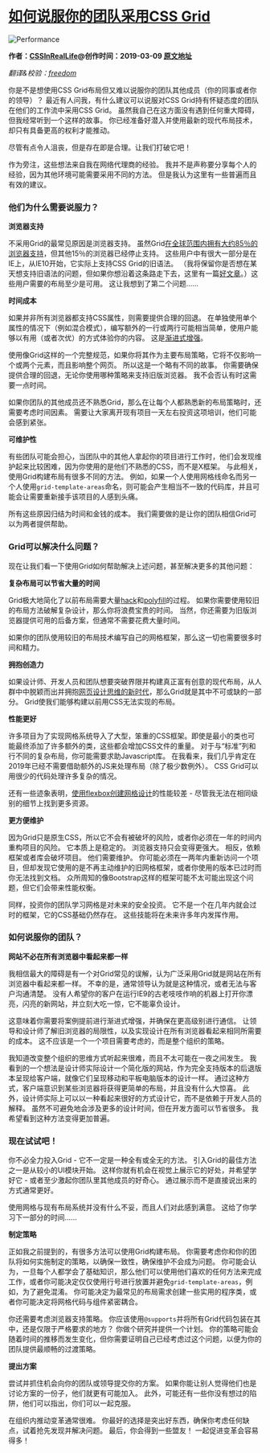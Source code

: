 # [如何说服你的团队采用CSS Grid](https://www.yuque.com/ysfe/ykx/grid)

![Performance](https://css-irl.info/how-to-convince-your-team-2b6332cbb969c7150425ca2858420ec4.svg)

<b>作者：[CSSInRealLife](https://twitter.com/CSSInRealLife)@创作时间：2019-03-09   [原文地址](https://css-irl.info/how-to-convince-your-team-to-adopt-grid/)</b>

*翻译&校验：[freedom](https://github.com/yylifen)*

你是不是想使用CSS Grid布局但又难以说服你的团队其他成员（你的同事或者你的领导）？ 最近有人问我，有什么建议可以说服对CSS Grid持有怀疑态度的团队在他们的工作流中采用CSS Grid。 虽然我自己在这方面没有遇到任何重大障碍， 但我经常听到一个这样的故事。 你已经准备好潜入并使用最新的现代布局技术，却只有具备更高的权利才能推动。  

尽管有点令人沮丧，但是存在即是合理。让我们打破它吧！

作为旁注，这些想法来自我在网络代理商的经验。 我并不是声称要分享每个人的经验，因为其他环境可能需要采用不同的方法。 但是我认为这里有一些普遍而且有效的建议。

### 他们为什么需要说服力？

**浏览器支持**

不采用Grid的最常见原因是浏览器支持。 虽然Grid[在全球范围内拥有大约85％的浏览器支持](https://caniuse.com/#search=css%20grid)，但其他15％的浏览器已经停止支持。 这些用户中有很大一部分是在IE上，从IE10开始，它实际上支持CSS Grid的旧语法。 （我将保留你是否想在某天想支持旧语法的问题，但如果你想沿着这条路走下去，这里有一篇[好文章](https://css-tricks.com/css-grid-in-ie-css-grid-and-the-new-autoprefixer/)。）这些用户需要的布局至少是可用。 这让我想到了第二个问题......

**时间成本**

如果并非所有浏览器都支持CSS属性，则需要提供合理的回退。 在单独使用单个属性的情况下（例如混合模式），编写额外的一行或两行可能相当简单，使用户能够以有用（或者次优）的方式体验你的内容。 这是[渐进式增强](https://developer.mozilla.org/en-US/docs/Glossary/Progressive_Enhancement)。  

使用像Grid这样的一个完整规范，如果你将其作为主要布局策略，它将不仅影响一个或两个元素，而且影响整个网页。 所以这是一个略有不同的故事。 你需要确保提供合理的回退，无论你使用哪种策略来支持旧版浏览器。 我不会否认有时这需要一点时间。  

如果你团队的其他成员还不熟悉Grid，那么在让每个人都熟悉新的布局策略时，还需要考虑时间因素。 需要让大家离开现有项目一天左右投资这项培训，他们可能会感到紧张。

**可维护性**

有些团队可能会担心，当团队中的其他人拿起你的项目进行工作时，他们会发现维护起来比较困难，因为你使用的是他们不熟悉的CSS，而不是X框架。 与此相关，使用Grid构建布局有很多不同的方法。 例如，如果一个人使用网格线命名而另一个人使用```grid-template-areas```命名，则可能会产生相当不一致的代码库，并且可能会让需要重新接手该项目的人感到头痛。

所有这些原因归结为时间和金钱的成本。 我们需要做的是让你的团队相信Grid可以为两者提供帮助。

### Grid可以解决什么问题？

现在让我们看一下使用Grid如何帮助解决上述问题，甚至解决更多的其他问题：

**复杂布局可以节省大量的时间**

Grid极大地简化了以前布局需要大量[hack](https://en.wikipedia.org/wiki/CSS_hack)和[polyfill](https://en.wikipedia.org/wiki/Polyfill_(programming))的过程。 如果你需要使用较旧的布局方法破解复杂设计，那么你将浪费宝贵的时间。 当然，你还需要为旧版浏览器提供可用的后备方案，但通常不需要花费大量时间。  

如果你的团队使用较旧的布局技术编写自己的网格框架，那么这一切也需要很多时间和精力。  

**拥抱创造力**

如果设计师、开发人员和团队想要突破界限并构建真正富有创意的现代布局，从人群中中脱颖而出并拥抱[网页设计思维的新时代](https://www.zeldman.com/2018/05/02/transcript-intrinsic-web-design-with-jen-simmons-the-big-web-show/)，那么Grid就是其中不可或缺的一部分。 Grid使我们能够构建以前用CSS无法实现的布局。  

**性能更好**

许多项目为了实现网格系统导入了大型，笨重的CSS框架。即使是最小的类也可能最终添加了许多额外的类，这些都会增加CSS文件的重量。 对于与“标准”列和行不同的复杂布局，你可能需要求助Javascript库。 在我看来，我们几乎肯定在2019年已经不需要借助额外的JS来处理布局（除了极少数例外）。 CSS Grid可以用很少的代码处理许多复杂的情况。

还有一些迹象表明，[使用flexbox创建网格设计](https://blogs.igalia.com/jfernandez/2015/06/24/performance-on-grid-layout/)的性能较差 - 尽管我无法在相同级别的细节上找到更多资源。  

**更方便维护**

因为Grid只是原生CSS，所以它不会有被破坏的风险，或者你必须在一年的时间内重构项目的风险。 它本质上是稳定的。 浏览器支持只会变得更强大。 相反，依赖框架或者库会破坏项目。 他们需要维护。 你可能必须在一两年内重新访问一个项目，但却发现它使用的是不再主动维护的旧网格框架，或者你使用的版本已过时而你无法找到文档。 众所周知的像Bootstrap这样的框架可能不太可能出现这个问题，但它们会带来性能权衡。  

同样，投资你的团队学习网格是对未来的安全投资。 它不是一个在几年内就会过时的框架，它的CSS基础仍然存在。 这些技能将在未来许多年内发挥作用。

### 如何说服你的团队？

**网站不必在所有浏览器中看起来都一样**

我相信最大的障碍是有一个对Grid常见的误解，认为广泛采用Grid就是网站在所有浏览器中看起来都一样。 不幸的是，通常领导认为就是这种情况，或者无法与客户沟通清楚。 没有人希望你的客户在运行IE9的古老吱吱作响的机器上打开你漂亮，闪亮的新网站，并立刻大吃一惊，它不能辜负设计。  

这意味着你需要将案例提前进行渐进式增强，并确保在更高级别进行通信。 让领导和设计师了解旧浏览器的局限性，以及实现设计在所有浏览器看起来相同所需要的成本。 这不应该是一个一个项目需要考虑的，而是整个组织的策略。  

我知道改变整个组织的思维方式听起来很难，而且不太可能在一夜之间发生。 我看到的一个想法是设计师实际设计一个简化版的网站，作为完全支持版本的后退版本呈现给客户端，就像它们呈现移动和平板电脑版本的设计一样。 通过这种方式，客户端意识到某些浏览器将获得更简单的布局，并且没有什么大惊喜。 此外，设计师实际上可以以一种看起来很好的方式设计它，而不是依赖于开发人员的解释。 虽然不可避免地会涉及更多的设计时间，但在开发方面可以节省很多。 我希望看到这种方法变得更加普遍。  

### 现在试试吧！

你不必全力投入Grid - 它不一定是一种全有或全无的方法。 引入Grid的最佳方法之一是从较小的UI模块开始。 这样你就有机会在视觉上展示它的好处，并希望学好它 - 或者至少激起你团队里其他成员的好奇心。 通过展示而不是直接说出来的方式通常更好。

使用网格与现有布局系统并没有什么不妥，而且人们对此感到满意。 这给了你学习下一部分的时间......

**制定策略**

正如我之前提到的，有很多方法可以使用Grid构建布局。 你需要考虑你和你的团队将如何实施制定的策略，以确保一致性，确保维护不会成为问题。 你可能会认为，一旦每个人都学会了基础知识，那么他们可以使用他们喜欢的任何方法来完成工作，或者你可能决定仅仅使用行号进行放置并避免```grid-template-areas```，例如，为了避免混淆。 你可能决定为最常见的布局需求创建一些实用的程序类，或者你可能决定将网格代码与组件紧密耦合。   

你还需要考虑浏览器支持策略。 你应该使用```@supports```并将所有Grid代码包装在其中，还是仅限于严格要求的地方？ 你做个研究并提供一个计划。 你的策略可能会随着时间的推移而发生变化，但你需要证明自己已经考虑过这个问题，以便为你的团队提供最顺畅的过渡策略。  

**提出方案**

尝试并抓住机会向你的团队或领导提交你的方案。 如果你能让别人觉得他们也是讨论方案的一份子，他们就更有可能加入。 此外，可能还有一些你没有想过的陷阱，他们可以指出，你们可以一起克服。  

在组织内推动变革通常很难。 你最好的选择是突出好东西，确保你考虑任何缺点，试着抢先发现并解决问题。 最后，你会得到一些盟友！ 一起促进变革会容易得多！